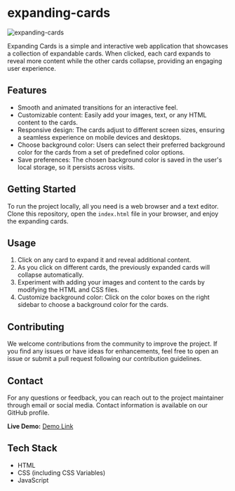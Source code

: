 # expanding-cards
![expanding-cards](https://github.com/mo-76/expanding-cards/assets/69032001/de7aa02e-c3ce-4b26-ac89-8b1a5160c29d)

Expanding Cards is a simple and interactive web application that showcases a collection of expandable cards. When clicked, each card expands to reveal more content while the other cards collapse, providing an engaging user experience.

## Features
- Smooth and animated transitions for an interactive feel.
- Customizable content: Easily add your images, text, or any HTML content to the cards.
- Responsive design: The cards adjust to different screen sizes, ensuring a seamless experience on mobile devices and desktops.
- Choose background color: Users can select their preferred background color for the cards from a set of predefined color options.
- Save preferences: The chosen background color is saved in the user's local storage, so it persists across visits.

## Getting Started
To run the project locally, all you need is a web browser and a text editor. Clone this repository, open the `index.html` file in your browser, and enjoy the expanding cards.

## Usage
1. Click on any card to expand it and reveal additional content.
2. As you click on different cards, the previously expanded cards will collapse automatically.
3. Experiment with adding your images and content to the cards by modifying the HTML and CSS files.
4. Customize background color: Click on the color boxes on the right sidebar to choose a background color for the cards.

## Contributing
We welcome contributions from the community to improve the project. If you find any issues or have ideas for enhancements, feel free to open an issue or submit a pull request following our contribution guidelines.

## Contact
For any questions or feedback, you can reach out to the project maintainer through email or social media. Contact information is available on our GitHub profile.

**Live Demo:** [Demo Link](https://mo-76.github.io/expanding-cards/)

## Tech Stack
- HTML
- CSS (including CSS Variables)
- JavaScript


